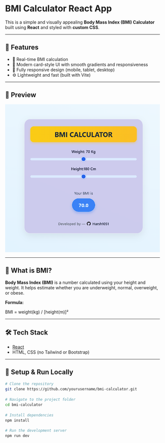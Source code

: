 # BMI Calculator React App

This is a simple and visually appealing **Body Mass Index (BMI) Calculator** built using **React** and styled with **custom CSS**.

---

## 🚀 Features

- 🎯 Real-time BMI calculation
- 🎨 Modern card-style UI with smooth gradients and responsiveness
- 📱 Fully responsive design (mobile, tablet, desktop)
- ⚙️ Lightweight and fast (built with Vite)

---

## 📸 Preview

![BMI Calculator Screenshot](Output.png) 

---

## 🧮 What is BMI?

**Body Mass Index (BMI)** is a number calculated using your height and weight. It helps estimate whether you are underweight, normal, overweight, or obese.

**Formula:**

BMI = weight(kg) / [height(m)]²



---

## 🛠️ Tech Stack

- [React](https://reactjs.org/)
- HTML, CSS (no Tailwind or Bootstrap)

---

## 🔧 Setup & Run Locally

```bash
# Clone the repository
git clone https://github.com/yourusername/bmi-calculator.git

# Navigate to the project folder
cd bmi-calculator

# Install dependencies
npm install

# Run the development server
npm run dev

